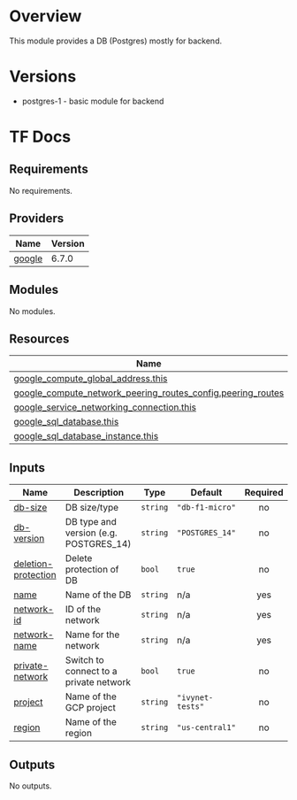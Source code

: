 # Overview

This module provides a DB (Postgres) mostly for backend.

# Versions
- postgres-1 - basic module for backend

# TF Docs
<!-- BEGIN_TF_DOCS -->
## Requirements

No requirements.

## Providers

| Name | Version |
|------|---------|
| <a name="provider_google"></a> [google](#provider\_google) | 6.7.0 |

## Modules

No modules.

## Resources

| Name | Type |
|------|------|
| [google_compute_global_address.this](https://registry.terraform.io/providers/hashicorp/google/latest/docs/resources/compute_global_address) | resource |
| [google_compute_network_peering_routes_config.peering_routes](https://registry.terraform.io/providers/hashicorp/google/latest/docs/resources/compute_network_peering_routes_config) | resource |
| [google_service_networking_connection.this](https://registry.terraform.io/providers/hashicorp/google/latest/docs/resources/service_networking_connection) | resource |
| [google_sql_database.this](https://registry.terraform.io/providers/hashicorp/google/latest/docs/resources/sql_database) | resource |
| [google_sql_database_instance.this](https://registry.terraform.io/providers/hashicorp/google/latest/docs/resources/sql_database_instance) | resource |

## Inputs

| Name | Description | Type | Default | Required |
|------|-------------|------|---------|:--------:|
| <a name="input_db-size"></a> [db-size](#input\_db-size) | DB size/type | `string` | `"db-f1-micro"` | no |
| <a name="input_db-version"></a> [db-version](#input\_db-version) | DB type and version (e.g. POSTGRES\_14) | `string` | `"POSTGRES_14"` | no |
| <a name="input_deletion-protection"></a> [deletion-protection](#input\_deletion-protection) | Delete protection of DB | `bool` | `true` | no |
| <a name="input_name"></a> [name](#input\_name) | Name of the DB | `string` | n/a | yes |
| <a name="input_network-id"></a> [network-id](#input\_network-id) | ID of the network | `string` | n/a | yes |
| <a name="input_network-name"></a> [network-name](#input\_network-name) | Name for the network | `string` | n/a | yes |
| <a name="input_private-network"></a> [private-network](#input\_private-network) | Switch to connect to a private network | `bool` | `true` | no |
| <a name="input_project"></a> [project](#input\_project) | Name of the GCP project | `string` | `"ivynet-tests"` | no |
| <a name="input_region"></a> [region](#input\_region) | Name of the region | `string` | `"us-central1"` | no |

## Outputs

No outputs.
<!-- END_TF_DOCS -->
